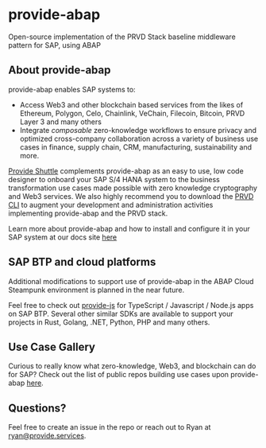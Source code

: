 # provide-abap

Open-source implementation of the PRVD Stack baseline middleware pattern for SAP, using ABAP

## About provide-abap
provide-abap enables SAP systems to:
- Access Web3 and other blockchain based services from the likes of Ethereum, Polygon, Celo, Chainlink, VeChain, Filecoin, Bitcoin, PRVD Layer 3 and many others
- Integrate *composable* zero-knowledge workflows to ensure privacy and optimized cross-company collaboration across a variety of business use cases in finance, supply chain, CRM, manufacturing, sustainability and more.

[Provide Shuttle](https://shuttle.provide.services) complements provide-abap as an easy to use, low code designer to onboard your SAP S/4 HANA system to the business transformation use cases made possible with zero knowledge cryptography and Web3 services. We also highly recommend you to download the [PRVD CLI](https://github.com/provideplatform/provide-cli) to augment your development and administration activities implementing provide-abap and the PRVD stack.

Learn more about provide-abap and how to install and configure it in your SAP system at our docs site [here](https://docs.provide.services/proubc)

## SAP BTP and cloud platforms

Additional modifications to support use of provide-abap in the ABAP Cloud Steampunk environment is planned in the near future. 

Feel free to check out [provide-js](https://github.com/provideplatform/provide-js) for TypeScript / Javascript / Node.js apps on SAP BTP. Several other similar SDKs are available to support your projects in Rust, Golang, .NET, Python, PHP and many others. 

## Use Case Gallery

Curious to really know what zero-knowledge, Web3, and blockchain can do for SAP? Check out the list of public repos building use cases upon provide-abap [here](./USECASES.md).

## Questions?

Feel free to create an issue in the repo or reach out to Ryan at ryan@provide.services. 
